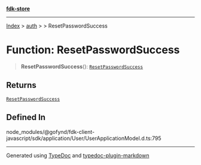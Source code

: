 [**fdk-store**](../../../README.md)
***

[Index](../../../API.md) > [auth](../../README.md) > [<internal>](../README.md) > ResetPasswordSuccess

# Function: ResetPasswordSuccess

> **ResetPasswordSuccess**(): [`ResetPasswordSuccess`](../type-aliases/type-alias.ResetPasswordSuccess.md)

## Returns

[`ResetPasswordSuccess`](../type-aliases/type-alias.ResetPasswordSuccess.md)

## Defined In

node\_modules/@gofynd/fdk-client-javascript/sdk/application/User/UserApplicationModel.d.ts:795

***
Generated using [TypeDoc](https://typedoc.org/) and [typedoc-plugin-markdown](https://www.npmjs.com/package/typedoc-plugin-markdown)
